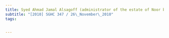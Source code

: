 ```yaml
---
title: Syed Ahmad Jamal Alsagoff (administrator of the estate of Noor bte Abdulgader Harharah, 
subtitle: "[2010] SGHC 347 / 26\_November\_2010"
tags:


---
```


